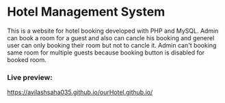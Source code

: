 # Hotel Management System

This is a website for hotel booking developed with PHP and MySQL. Admin can book a room for a guest and also can cancle his booking and generel user can only booking their room but not to cancle it. Admin can't booking same room for multiple guests because booking button is disabled for booked room.

### Live preview:
https://avilashsaha035.github.io/ourHotel.github.io/
